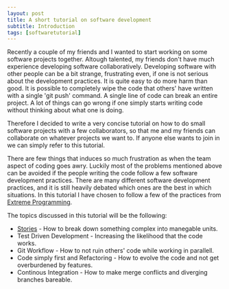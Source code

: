 ```yaml
---
layout: post
title: A short tutorial on software development
subtitle: Introduction
tags: [softwaretutorial]
---
```


Recently a couple of my friends and I wanted to start working on some software projects together. Altough talented, my friends don't have much experience developing software collaboratively. Developing software with other people can be a bit strange, frustrating even, if one is not serious about the development practices. It is quite easy to do more harm than good. It is possible to completely wipe the code that others' have written with a single 'git push' command. A single line of code can break an entire project. A lot of things can go wrong if one simply starts writing code without thinking about what one is doing.

Therefore I decided to write a very concise tutorial on how to do small software projects with a few collaborators, so that me and my friends can collaborate on whatever projects we want to. If anyone else wants to join in we can simply refer to this tutorial.

There are few things that induces so much frustration as when the team aspect of coding goes awry. Luckily most of the problems mentioned above can be avoided if the people writing the code follow a few software development practices. There are many different software development practices, and it is still heavily debated which ones are the best in which situations. In this tutorial I have chosen to follow a few of the practices from [Extreme Programming](https://www.agilealliance.org/glossary/xp/#q=~(filters~(postType~(~'post~'aa_book~'aa_event_session~'aa_experience_report~'aa_glossary~'aa_research_paper~'aa_video)~tags~(~'xp))~searchTerm~'~sort~false~sortDirection~'asc~page~1)). 

The topics discussed in this tutorial will be the following:
* [Stories](https://dachrillz.github.io/2018-02-10-Tutorial-Stories/) - How to break down something complex into manegable units.
* Test Driven Development - Increasing the likelihood that the code works.
* Git Workflow - How to not ruin others' code while working in parallell.
* Code simply first and Refactoring - How to evolve the code and not get overburdened by features.
* Continous Integration - How to make merge conflicts and diverging branches bareable.
